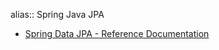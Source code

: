 alias:: Spring Java JPA
- [Spring Data JPA - Reference Documentation](https://docs.spring.io/spring-data/jpa/docs/current/reference/html/)